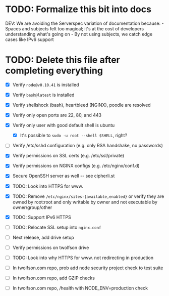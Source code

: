 # TODO: Formalize this bit into docs
DEV: We are avoiding the Serverspec variation of documentation because:
    - Spaces and subjects felt too magical; it's at the cost of developers understanding what's going on
    - By not using subjects, we catch edge cases like IPv6 support

# TODO: Delete this file after completing everything
- [x] Verify `node@v0.10.41` is installed
- [x] Verify `bash@latest` is installed
- [x] Verify shellshock (bash), heartbleed (NGINX), poodle are resolved
- [x] Verify only open ports are 22, 80, and 443
- [x] Verify only user with good default shell is ubuntu
    - [x] It's possible to `sudo -u root --shell $SHELL`, right?
- [ ] Verify /etc/sshd configuration (e.g. only RSA handshake, no passwords)
- [x] Verify permissions on SSL certs (e.g. /etc/ssl/private)
- [x] Verify permissions on NGINX configs (e.g. /etc/nginx/conf.d)
- [x] Secure OpenSSH server as well -- see cipherli.st
- [x] TODO: Look into HTTPS for www.
- [x] TODO: Remove `/etc/nginx/sites-{available,enabled}` or verify they are owned by root:root and only writable by owner and not executable by owner/group/other
- [x] TODO: Support IPv6 HTTPS

- [ ] TODO: Relocate SSL setup into `nginx.conf`
- [ ] Next release, add drive setup
- [ ] Verify permissions on twolfson drive

- [ ] TODO: Look into why HTTPS for www. not redirecting in production

- [ ] In twolfson.com repo, prob add node security project check to test suite
- [ ] In twolfson.com repo, add GZIP checks
- [ ] In twolfson.com repo, /health with NODE_ENV=production check
